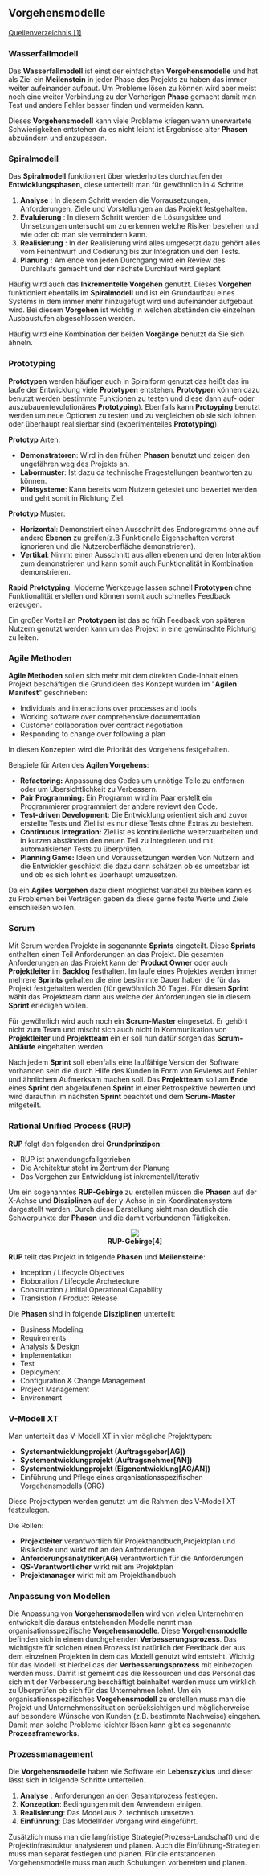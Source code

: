 ## Vorgehensmodelle

[Quellenverzeichnis [1]](#Quellenverzeichnis)

### Wasserfallmodell

Das **Wasserfallmodell** ist einst der einfachsten **Vorgehensmodelle** und hat als Ziel ein **Meilenstein** in jeder Phase des Projekts
zu haben das immer weiter aufeinander aufbaut. Um Probleme lösen zu können wird aber meist noch eine weiter Verbindung zu der Vorherigen
**Phase** gemacht damit man Test und andere Fehler besser finden und vermeiden kann. 

Dieses **Vorgehensmodell** kann viele Probleme kriegen wenn unerwartete Schwierigkeiten entstehen da es nicht leicht ist Ergebnisse alter
**Phasen** abzuändern und anzupassen.

### Spiralmodell

Das **Spiralmodell** funktioniert über wiederholtes durchlaufen der **Entwicklungsphasen**, diese unterteilt man für gewöhnlich
in 4 Schritte

1. **Analyse** : In diesem Schritt werden die Vorrausetzungen, Anforderungen, Ziele und Vorstellungen an das Projekt festgehalten.
2. **Evaluierung** : In diesem Schritt werden die Lösungsidee und Umsetzungen untersucht um zu erkennen welche Risiken bestehen und
wie oder ob man sie vermindern kann.
3. **Realisierung** : In der Realisierung wird alles umgesetzt dazu gehört alles vom Feinentwurf und Codierung bis zur Integration
und den Tests.
4. **Planung** : Am ende von jeden Durchgang wird ein Review des Durchlaufs gemacht und der nächste Durchlauf wird geplant

Häufig wird auch das **Inkrementelle Vorgehen** genutzt. Dieses **Vorgehen** funktioniert ebenfalls im **Spiralmodell** und ist ein
Grundaufbau eines Systems in dem immer mehr hinzugefügt wird und aufeinander aufgebaut wird. Bei diesem **Vorgehen** ist wichtig in
welchen abständen die einzelnen Ausbaustufen abgeschlossen werden. 

Häufig wird eine Kombination der beiden **Vorgänge** benutzt da Sie sich ähneln.

### Prototyping

**Prototypen** werden häufiger auch in Spiralform genutzt das heißt das im laufe der Entwicklung viele **Prototypen** entstehen.
**Prototypen** können dazu benutzt werden bestimmte Funktionen zu testen und diese dann auf- oder auszubauen(evolutionäres **Prototyping**).
Ebenfalls kann **Protoyping** benutzt werden um neue Optionen zu testen und zu vergleichen ob sie sich lohnen oder überhaupt realisierbar
sind (experimentelles **Prototyping**).

**Prototyp** Arten:

* **Demonstratoren**: Wird in den frühen **Phasen** benutzt und zeigen den ungefähren weg des Projekts an.
* **Labormuster**: Ist dazu da technische Fragestellungen beantworten zu können.
* **Pilotsysteme**: Kann bereits vom Nutzern getestet und bewertet werden und geht somit in Richtung Ziel.

**Prototyp** Muster:

* **Horizontal**: Demonstriert einen Ausschnitt des Endprogramms ohne auf andere **Ebenen** zu greifen(z.B Funktionale Eigenschaften
vorerst ignorieren und die Nutzeroberfläche demonstrieren).
* **Vertikal**: Nimmt einen Ausschnitt aus allen ebenen und deren Interaktion zum demonstrieren und kann somit auch Funktionalität
in Kombination demonstrieren.

**Rapid Prototyping**:  Moderne Werkzeuge lassen schnell **Prototypen** ohne Funktionalität erstellen und können somit auch schnelles
Feedback erzeugen.

Ein großer Vorteil an **Prototypen** ist das so früh Feedback von späteren Nutzern genutzt werden kann um das Projekt in eine gewünschte
Richtung zu leiten.

### Agile Methoden

**Agile Methoden** sollen sich mehr mit dem direkten Code-Inhalt einen Projekt beschäftigen die Grundideen des Konzept wurden im
"**Agilen Manifest**" geschrieben:

* Individuals and interactions over processes and tools
*  Working software over comprehensive documentation
* Customer collaboration over contract negotiation
* Responding to change over following a plan

In diesen Konzepten wird die Priorität des Vorgehens festgehalten.

Beispiele für Arten des **Agilen Vorgehens**:

* **Refactoring:** Anpassung des Codes um unnötige Teile zu entfernen oder um Übersichtlichkeit zu Verbessern. 
* **Pair Programming:** Ein Programm wird im Paar erstellt ein Programmierer programmiert der andere reviewt den Code.
* **Test-driven Development**: Die Entwicklung orientiert sich and zuvor erstellte Tests und Ziel ist es nur diese Tests ohne
Extras zu bestehen.
* **Continuous Integration:** Ziel ist es kontinuierliche weiterzuarbeiten und in kurzen abständen den neuen Teil zu Integrieren und
mit automatisierten Tests zu überprüfen.
* **Planning Game:** Ideen und Voraussetzungen werden Von Nutzern and die Entwickler geschickt die dazu dann schätzen ob es umsetzbar
ist und ob es sich lohnt es überhaupt umzusetzen.

Da ein **Agiles Vorgehen** dazu dient möglichst Variabel zu bleiben kann es zu Problemen bei Verträgen geben da diese gerne feste Werte
und Ziele einschließen wollen.

### Scrum

Mit Scrum werden Projekte in sogenannte **Sprints** eingeteilt. Diese **Sprints** enthalten einen Teil Anforderungen an das Projekt.
Die gesamten Anforderungen an das Projekt kann der **Product Owner** oder auch **Projektleiter** im **Backlog** festhalten. Im laufe eines
Projektes werden immer mehrere **Sprints** gehalten die eine bestimmte Dauer haben die für das Projekt festgehalten werden
(für gewöhnlich 30 Tage). Für diesen **Sprint** wählt das Projektteam dann aus welche der Anforderungen sie in diesem **Sprint**
erledigen wollen.

Für gewöhnlich wird auch noch ein **Scrum-Master** eingesetzt. Er gehört nicht zum Team und mischt sich auch nicht in Kommunikation
von **Projektleiter** und **Projektteam** ein er soll nun dafür sorgen das **Scrum-Abläufe** eingehalten werden.

Nach jedem **Sprint** soll ebenfalls eine lauffähige Version der Software vorhanden sein die durch Hilfe des Kunden in Form von Reviews
auf Fehler und ähnlichem Aufmerksam machen soll. Das **Projektteam** soll am **Ende** eines **Sprint** den abgelaufenen **Sprint** in einer
Retrospektive bewerten und wird daraufhin im nächsten **Sprint** beachtet und dem **Scrum-Master** mitgeteilt.

### Rational Unified Process (RUP)

**RUP** folgt den folgenden drei **Grundprinzipen**:

- RUP ist anwendungsfallgetrieben
- Die Architektur steht im Zentrum der Planung
- Das Vorgehen zur Entwicklung ist inkrementell/iterativ

Um ein sogenanntes **RUP-Gebirge** zu erstellen müssen die **Phasen** auf der X-Achse und **Disziplinen** auf der y-Achse in ein
Koordinatensystem dargestellt werden. Durch diese Darstellung sieht man deutlich die Schwerpunkte der **Phasen** und die damit
verbundenen Tätigkeiten. 

<div style="text-align:center"> 
	<img src="https://rleikam.github.io/SW-PM-WS2018-Gruppe_1_4-2/Abbildungen/Nick_Friedrich/RUP-Gebirge.PNG">
	<div><b>RUP-Gebirge[4]</b></div>
</div>	

**RUP** teilt das Projekt in folgende **Phasen** und **Meilensteine**:

- Inception / Lifecycle Objectives
- Eloboration / Lifecycle Archetecture
- Construction / Initial Operational Capability
- Transistion / Product Release

Die **Phasen** sind in folgende  **Disziplinen** unterteilt:

- Business Modeling
- Requirements
- Analysis & Design
- Implementation
- Test
- Deployment
- Configuration & Change Management
- Project Management
- Environment

### V-Modell XT

Man unterteilt das V-Modell XT in vier mögliche Projekttypen:

- **Systementwicklungprojekt (Auftragsgeber[AG])**
- **Systementwicklungprojekt (Auftragsnehmer[AN])**
- **Systementwicklungprojekt (Eigenentwicklung[AG/AN])**
- Einführung und Pflege eines organisationsspezifischen Vorgehensmodells (ORG)

Diese Projekttypen werden genutzt um die Rahmen des V-Modell XT festzulegen.

Die Rollen:

- **Projektleiter** verantwortlich für Projekthandbuch,Projektplan und Risikoliste und wirkt mit an den Anforderungen
- **Anforderungsanalytiker(AG)** verantwortlich für die Anforderungen
- **QS-Verantwortlicher** wirkt mit am Projektplan
- **Projektmanager** wirkt mit am Projekthandbuch

### Anpassung von Modellen

Die Anpassung von **Vorgehensmodellen** wird von vielen Unternehmen entwickelt die daraus entstehenden Modelle nennt man
organisationsspezifische **Vorgehensmodelle**. Diese **Vorgehensmodelle** befinden sich in einem durchgehenden **Verbesserungsprozess**.
Das wichtigste für solchen einen Prozess ist natürlich der Feedback der aus dem einzelnen Projekten in dem das Modell genutzt wird
entsteht. Wichtig für das Modell ist hierbei das der **Verbesserungsprozess** mit einbezogen werden muss. Damit ist gemeint das die
Ressourcen und das Personal das sich mit der Verbesserung beschäftigt beinhaltet werden muss um wirklich zu Überprüfen ob sich für das
Unternehmen lohnt. Um ein organisationsspezifisches **Vorgehensmodell** zu erstellen muss man die Projekt und Unternehmenssituation
berücksichtigen und möglicherweise auf besondere Wünsche von Kunden (z.B. bestimmte Nachweise) eingehen. Damit man solche Probleme
leichter lösen kann gibt es sogenannte **Prozessframeworks**.

### Prozessmanagement

Die **Vorgehensmodelle** haben wie Software ein **Lebenszyklus** und dieser lässt sich in folgende Schritte unterteilen.

1. **Analyse** : Anforderungen an den Gesamtprozess festlegen.
2. **Konzeption**: Bedingungen mit den Anwendern einigen.
3. **Realisierung**: Das Model aus 2. technisch umsetzen. 
4. **Einführung**: Das Modell/der Vorgang wird eingeführt.

Zusätzlich muss man die langfristige Strategie(Prozess-Landschaft) und die Projektinfrastruktur analysieren und planen. Auch die
Einführung-Strategien muss man separat festlegen und planen. Für die entstandenen Vorgehensmodelle muss man auch Schulungen vorbereiten
und planen. 
